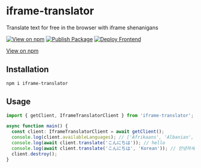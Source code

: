 # iframe-translator

Translate text for free in the browser with iframe shenanigans

[![View on npm](https://img.shields.io/npm/v/iframe-translator)](https://www.npmjs.com/package/iframe-translator)
[![Publish Package](https://github.com/KentoNishi/iframe-translator/actions/workflows/package.yaml/badge.svg)](https://github.com/KentoNishi/iframe-translator/actions/workflows/package.yaml)
[![Deploy Frontend](https://github.com/KentoNishi/iframe-translator/actions/workflows/pages.yaml/badge.svg)](https://github.com/KentoNishi/iframe-translator/actions/workflows/pages.yaml)

[View on npm](https://www.npmjs.com/package/iframe-translator)


## Installation
```shell
npm i iframe-translator
```

## Usage

```ts
import { getClient, IframeTranslatorClient } from 'iframe-translator';

async function main() {
  const client: IframeTranslatorClient = await getClient();
  console.log(client.availableLanguages); // ['Afrikaans', 'Albanian', 'Amharic', ...]
  console.log(await client.translate('こんにちは')); // hello
  console.log(await client.translate('こんにちは', 'Korean')); // 안녕하세요
  client.destroy();
}
```
